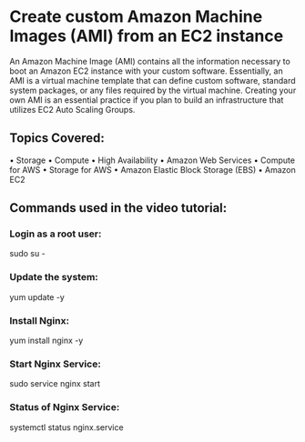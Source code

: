 # Create custom Amazon Machine Images (AMI) from an EC2 instance

An Amazon Machine Image (AMI) contains all the information necessary to boot an Amazon EC2 instance with your custom software. 
Essentially, an AMI is a virtual machine template that can define custom software, standard system packages, or any files required by the virtual machine. 
Creating your own AMI is an essential practice if you plan to build an infrastructure that utilizes EC2 Auto Scaling Groups.

## Topics Covered:
•	Storage
•	Compute
•	High Availability
•	Amazon Web Services
•	Compute for AWS
•	Storage for AWS
•	Amazon Elastic Block Storage (EBS)
•	Amazon EC2

## Commands used in the video tutorial:

### Login as a root user: 
sudo su -

### Update the system: 
yum update -y

### Install Nginx:
yum install nginx -y

### Start Nginx Service:
sudo service nginx start 

### Status of Nginx Service:
systemctl status nginx.service
